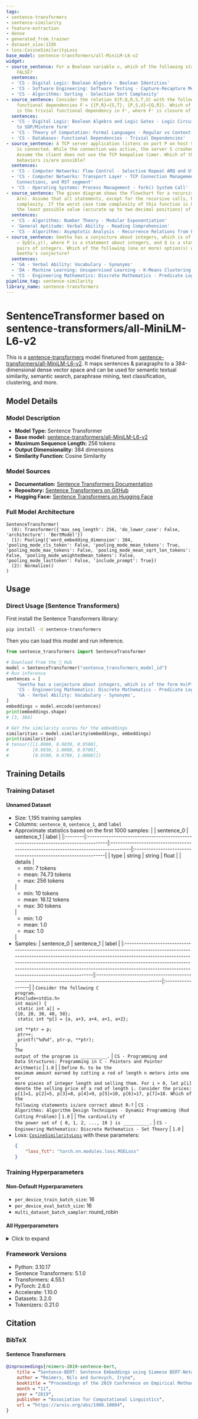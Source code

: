 ```yaml
---
tags:
- sentence-transformers
- sentence-similarity
- feature-extraction
- dense
- generated_from_trainer
- dataset_size:1195
- loss:CosineSimilarityLoss
base_model: sentence-transformers/all-MiniLM-L6-v2
widget:
- source_sentence: For a Boolean variable x, which of the following statements is/are
    FALSE?
  sentences:
  - 'CS - Digital Logic: Boolean Algebra - Boolean Identities'
  - 'CS - Software Engineering: Software Testing - Capture-Recapture Method'
  - 'CS - Algorithms: Sorting - Selection Sort Complexity'
- source_sentence: Consider the relation X(P,Q,R,S,T,U) with the following set of
    functional dependencies F = {{P,R}→{S,T}, {P,S,U}→{Q,R}}. Which of the following
    is the trivial functional dependency in F⁺, where F⁺ is closure of F?
  sentences:
  - 'CS - Digital Logic: Boolean Algebra and Logic Gates - Logic Circuit Analysis
    to SOP/Minterm form'
  - 'CS - Theory of Computation: Formal Languages - Regular vs Context-Free Languages'
  - 'CS - Databases: Functional Dependencies - Trivial Dependencies'
- source_sentence: A TCP server application listens on port P on host S. A client
    is connected. While the connection was active, the server S crashed and rebooted.
    Assume the client does not use the TCP keepalive timer. Which of the following
    behaviors is/are possible?
  sentences:
  - 'CS - Computer Networks: Flow Control - Selective Repeat ARQ and Utilization'
  - 'CS - Computer Networks: Transport Layer - TCP Connection Management, Half-Open
    Connections, and RST segment'
  - 'CS - Operating Systems: Process Management - fork() System Call'
- source_sentence: The given diagram shows the flowchart for a recursive function
    A(n). Assume that all statements, except for the recursive calls, have O(1) time
    complexity. If the worst case time complexity of this function is O(n^α), then
    the least possible value (accurate up to two decimal positions) of α is __________.
  sentences:
  - 'CS - Algorithms: Number Theory - Modular Exponentiation'
  - 'General Aptitude: Verbal Ability - Reading Comprehension'
  - 'CS - Algorithms: Asymptotic Analysis - Recurrence Relations from Flowcharts'
- source_sentence: Geetha has a conjecture about integers, which is of the form ∀x(P(x)
    ⇒ ∃yQ(x,y)), where P is a statement about integers, and Q is a statement about
    pairs of integers. Which of the following (one or more) option(s) would imply
    Geetha's conjecture?
  sentences:
  - 'GA - Verbal Ability: Vocabulary - Synonyms'
  - 'DA - Machine Learning: Unsupervised Learning - K-Means Clustering'
  - 'CS - Engineering Mathematics: Discrete Mathematics - Predicate Logic'
pipeline_tag: sentence-similarity
library_name: sentence-transformers
---
```


# SentenceTransformer based on sentence-transformers/all-MiniLM-L6-v2

This is a [sentence-transformers](https://www.SBERT.net) model finetuned from [sentence-transformers/all-MiniLM-L6-v2](https://huggingface.co/sentence-transformers/all-MiniLM-L6-v2). It maps sentences & paragraphs to a 384-dimensional dense vector space and can be used for semantic textual similarity, semantic search, paraphrase mining, text classification, clustering, and more.

## Model Details

### Model Description
- **Model Type:** Sentence Transformer
- **Base model:** [sentence-transformers/all-MiniLM-L6-v2](https://huggingface.co/sentence-transformers/all-MiniLM-L6-v2) <!-- at revision c9745ed1d9f207416be6d2e6f8de32d1f16199bf -->
- **Maximum Sequence Length:** 256 tokens
- **Output Dimensionality:** 384 dimensions
- **Similarity Function:** Cosine Similarity
<!-- - **Training Dataset:** Unknown -->
<!-- - **Language:** Unknown -->
<!-- - **License:** Unknown -->

### Model Sources

- **Documentation:** [Sentence Transformers Documentation](https://sbert.net)
- **Repository:** [Sentence Transformers on GitHub](https://github.com/UKPLab/sentence-transformers)
- **Hugging Face:** [Sentence Transformers on Hugging Face](https://huggingface.co/models?library=sentence-transformers)

### Full Model Architecture

```
SentenceTransformer(
  (0): Transformer({'max_seq_length': 256, 'do_lower_case': False, 'architecture': 'BertModel'})
  (1): Pooling({'word_embedding_dimension': 384, 'pooling_mode_cls_token': False, 'pooling_mode_mean_tokens': True, 'pooling_mode_max_tokens': False, 'pooling_mode_mean_sqrt_len_tokens': False, 'pooling_mode_weightedmean_tokens': False, 'pooling_mode_lasttoken': False, 'include_prompt': True})
  (2): Normalize()
)
```

## Usage

### Direct Usage (Sentence Transformers)

First install the Sentence Transformers library:

```bash
pip install -U sentence-transformers
```

Then you can load this model and run inference.
```python
from sentence_transformers import SentenceTransformer

# Download from the 🤗 Hub
model = SentenceTransformer("sentence_transformers_model_id")
# Run inference
sentences = [
    "Geetha has a conjecture about integers, which is of the form ∀x(P(x) ⇒ ∃yQ(x,y)), where P is a statement about integers, and Q is a statement about pairs of integers. Which of the following (one or more) option(s) would imply Geetha's conjecture?",
    'CS - Engineering Mathematics: Discrete Mathematics - Predicate Logic',
    'GA - Verbal Ability: Vocabulary - Synonyms',
]
embeddings = model.encode(sentences)
print(embeddings.shape)
# [3, 384]

# Get the similarity scores for the embeddings
similarities = model.similarity(embeddings, embeddings)
print(similarities)
# tensor([[1.0000, 0.9830, 0.9590],
#         [0.9830, 1.0000, 0.9709],
#         [0.9590, 0.9709, 1.0000]])
```

<!--
### Direct Usage (Transformers)

<details><summary>Click to see the direct usage in Transformers</summary>

</details>
-->

<!--
### Downstream Usage (Sentence Transformers)

You can finetune this model on your own dataset.

<details><summary>Click to expand</summary>

</details>
-->

<!--
### Out-of-Scope Use

*List how the model may foreseeably be misused and address what users ought not to do with the model.*
-->

<!--
## Bias, Risks and Limitations

*What are the known or foreseeable issues stemming from this model? You could also flag here known failure cases or weaknesses of the model.*
-->

<!--
### Recommendations

*What are recommendations with respect to the foreseeable issues? For example, filtering explicit content.*
-->

## Training Details

### Training Dataset

#### Unnamed Dataset

* Size: 1,195 training samples
* Columns: <code>sentence_0</code>, <code>sentence_1</code>, and <code>label</code>
* Approximate statistics based on the first 1000 samples:
  |         | sentence_0                                                                         | sentence_1                                                                         | label                                                         |
  |:--------|:-----------------------------------------------------------------------------------|:-----------------------------------------------------------------------------------|:--------------------------------------------------------------|
  | type    | string                                                                             | string                                                                             | float                                                         |
  | details | <ul><li>min: 7 tokens</li><li>mean: 74.73 tokens</li><li>max: 256 tokens</li></ul> | <ul><li>min: 10 tokens</li><li>mean: 16.12 tokens</li><li>max: 30 tokens</li></ul> | <ul><li>min: 1.0</li><li>mean: 1.0</li><li>max: 1.0</li></ul> |
* Samples:
  | sentence_0                                                                                                                                                                                                                                                                                                                                                           | sentence_1                                                                                            | label            |
  |:---------------------------------------------------------------------------------------------------------------------------------------------------------------------------------------------------------------------------------------------------------------------------------------------------------------------------------------------------------------------|:------------------------------------------------------------------------------------------------------|:-----------------|
  | <code>Consider the following C program.<br>#include<stdio.h><br>int main() {<br>  static int a[] = {10, 20, 30, 40, 50};<br>  static int *p[] = {a, a+3, a+4, a+1, a+2};<br>  int **ptr = p;<br>  ptr++;<br>  printf("%d%d", ptr-p, **ptr);<br>}<br>The output of the program is __________.</code>                                                                  | <code>CS - Programming and Data Structures: Programming in C - Pointers and Pointer Arithmetic</code> | <code>1.0</code> |
  | <code>Define Rₙ to be the maximum amount earned by cutting a rod of length n meters into one or more pieces of integer length and selling them. For i > 0, let p[i] denote the selling price of a rod of length i. Consider the prices: p[1]=1, p[2]=5, p[3]=8, p[4]=9, p[5]=10, p[6]=17, p[7]=18. Which of the following statements is/are correct about R₇?</code> | <code>CS - Algorithms: Algorithm Design Techniques - Dynamic Programming (Rod Cutting Problem)</code> | <code>1.0</code> |
  | <code>The cardinality of the power set of { 0, 1, 2, ..., 10 } is __________.</code>                                                                                                                                                                                                                                                                                 | <code>CS - Engineering Mathematics: Discrete Mathematics - Set Theory</code>                          | <code>1.0</code> |
* Loss: [<code>CosineSimilarityLoss</code>](https://sbert.net/docs/package_reference/sentence_transformer/losses.html#cosinesimilarityloss) with these parameters:
  ```json
  {
      "loss_fct": "torch.nn.modules.loss.MSELoss"
  }
  ```

### Training Hyperparameters
#### Non-Default Hyperparameters

- `per_device_train_batch_size`: 16
- `per_device_eval_batch_size`: 16
- `multi_dataset_batch_sampler`: round_robin

#### All Hyperparameters
<details><summary>Click to expand</summary>

- `overwrite_output_dir`: False
- `do_predict`: False
- `eval_strategy`: no
- `prediction_loss_only`: True
- `per_device_train_batch_size`: 16
- `per_device_eval_batch_size`: 16
- `per_gpu_train_batch_size`: None
- `per_gpu_eval_batch_size`: None
- `gradient_accumulation_steps`: 1
- `eval_accumulation_steps`: None
- `torch_empty_cache_steps`: None
- `learning_rate`: 5e-05
- `weight_decay`: 0.0
- `adam_beta1`: 0.9
- `adam_beta2`: 0.999
- `adam_epsilon`: 1e-08
- `max_grad_norm`: 1
- `num_train_epochs`: 3
- `max_steps`: -1
- `lr_scheduler_type`: linear
- `lr_scheduler_kwargs`: {}
- `warmup_ratio`: 0.0
- `warmup_steps`: 0
- `log_level`: passive
- `log_level_replica`: warning
- `log_on_each_node`: True
- `logging_nan_inf_filter`: True
- `save_safetensors`: True
- `save_on_each_node`: False
- `save_only_model`: False
- `restore_callback_states_from_checkpoint`: False
- `no_cuda`: False
- `use_cpu`: False
- `use_mps_device`: False
- `seed`: 42
- `data_seed`: None
- `jit_mode_eval`: False
- `use_ipex`: False
- `bf16`: False
- `fp16`: False
- `fp16_opt_level`: O1
- `half_precision_backend`: auto
- `bf16_full_eval`: False
- `fp16_full_eval`: False
- `tf32`: None
- `local_rank`: 0
- `ddp_backend`: None
- `tpu_num_cores`: None
- `tpu_metrics_debug`: False
- `debug`: []
- `dataloader_drop_last`: False
- `dataloader_num_workers`: 0
- `dataloader_prefetch_factor`: None
- `past_index`: -1
- `disable_tqdm`: False
- `remove_unused_columns`: True
- `label_names`: None
- `load_best_model_at_end`: False
- `ignore_data_skip`: False
- `fsdp`: []
- `fsdp_min_num_params`: 0
- `fsdp_config`: {'min_num_params': 0, 'xla': False, 'xla_fsdp_v2': False, 'xla_fsdp_grad_ckpt': False}
- `fsdp_transformer_layer_cls_to_wrap`: None
- `accelerator_config`: {'split_batches': False, 'dispatch_batches': None, 'even_batches': True, 'use_seedable_sampler': True, 'non_blocking': False, 'gradient_accumulation_kwargs': None}
- `deepspeed`: None
- `label_smoothing_factor`: 0.0
- `optim`: adamw_torch
- `optim_args`: None
- `adafactor`: False
- `group_by_length`: False
- `length_column_name`: length
- `ddp_find_unused_parameters`: None
- `ddp_bucket_cap_mb`: None
- `ddp_broadcast_buffers`: False
- `dataloader_pin_memory`: True
- `dataloader_persistent_workers`: False
- `skip_memory_metrics`: True
- `use_legacy_prediction_loop`: False
- `push_to_hub`: False
- `resume_from_checkpoint`: None
- `hub_model_id`: None
- `hub_strategy`: every_save
- `hub_private_repo`: None
- `hub_always_push`: False
- `hub_revision`: None
- `gradient_checkpointing`: False
- `gradient_checkpointing_kwargs`: None
- `include_inputs_for_metrics`: False
- `include_for_metrics`: []
- `eval_do_concat_batches`: True
- `fp16_backend`: auto
- `push_to_hub_model_id`: None
- `push_to_hub_organization`: None
- `mp_parameters`: 
- `auto_find_batch_size`: False
- `full_determinism`: False
- `torchdynamo`: None
- `ray_scope`: last
- `ddp_timeout`: 1800
- `torch_compile`: False
- `torch_compile_backend`: None
- `torch_compile_mode`: None
- `include_tokens_per_second`: False
- `include_num_input_tokens_seen`: False
- `neftune_noise_alpha`: None
- `optim_target_modules`: None
- `batch_eval_metrics`: False
- `eval_on_start`: False
- `use_liger_kernel`: False
- `liger_kernel_config`: None
- `eval_use_gather_object`: False
- `average_tokens_across_devices`: False
- `prompts`: None
- `batch_sampler`: batch_sampler
- `multi_dataset_batch_sampler`: round_robin
- `router_mapping`: {}
- `learning_rate_mapping`: {}

</details>

### Framework Versions
- Python: 3.10.17
- Sentence Transformers: 5.1.0
- Transformers: 4.55.1
- PyTorch: 2.6.0
- Accelerate: 1.10.0
- Datasets: 3.2.0
- Tokenizers: 0.21.0

## Citation

### BibTeX

#### Sentence Transformers
```bibtex
@inproceedings{reimers-2019-sentence-bert,
    title = "Sentence-BERT: Sentence Embeddings using Siamese BERT-Networks",
    author = "Reimers, Nils and Gurevych, Iryna",
    booktitle = "Proceedings of the 2019 Conference on Empirical Methods in Natural Language Processing",
    month = "11",
    year = "2019",
    publisher = "Association for Computational Linguistics",
    url = "https://arxiv.org/abs/1908.10084",
}
```

<!--
## Glossary

*Clearly define terms in order to be accessible across audiences.*
-->

<!--
## Model Card Authors

*Lists the people who create the model card, providing recognition and accountability for the detailed work that goes into its construction.*
-->

<!--
## Model Card Contact

*Provides a way for people who have updates to the Model Card, suggestions, or questions, to contact the Model Card authors.*
-->